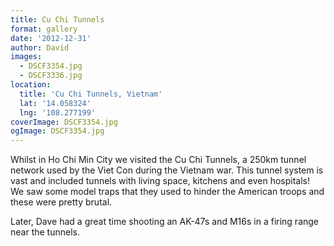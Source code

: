 ```yaml
---
title: Cu Chi Tunnels
format: gallery
date: '2012-12-31'
author: David
images:
  - DSCF3354.jpg
  - DSCF3336.jpg
location:
  title: 'Cu Chi Tunnels, Vietnam'
  lat: '14.058324'
  lng: '108.277199'
coverImage: DSCF3354.jpg
ogImage: DSCF3354.jpg
---
```

Whilst in Ho Chi Min City we visited the Cu Chi Tunnels, a 250km tunnel network used by the Viet Con during the Vietnam war. This tunnel system is vast and included tunnels with living space, kitchens and even hospitals! We saw some model traps that they used to hinder the American troops and these were pretty brutal.

Later, Dave had a great time shooting an AK-47s and M16s in a firing range near the tunnels.
